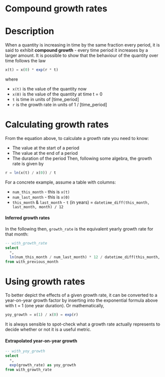 # Compound growth rates


# Description
When a quantity is increasing in time by the same fraction every period, it is said to exhibit **compound growth** - every time period it increases by a larger amount.
It is possible to show that the behaviour of the quantity over time follows the law

```sql
x(t) = x(0) * exp(r * t)
```
where
- `x(t)` is the value of the quantity now
- `x(0)` is the value of the quantity at time t = 0
- `t` is time in units of [time_period]
- `r` is the growth rate in units of 1 / [time_period]


# Calculating growth rates
From the equation above, to calculate a growth rate you need to know:
- The value at the start of a period
- The value at the end of a period
- The duration of the period
Then, following some algebra, the growth rate is given by

```sql
r = ln(x(t) / x(0)) / t
```

For a concrete example, assume a table with columns:
- `num_this_month` - this is `x(t)`
- `num_last_month` - this is `x(0)`
- `this_month` & `last_month` - `t` (in years) = `datetime_diff(this_month, last_month, month) / 12`


#### Inferred growth rates

In the following then, `growth_rate` is the equivalent yearly growth rate for that month:

```sql
-- with_growth_rate
select
  *,
  ln(num_this_month / num_last_month) * 12 / datetime_diff(this_month, last_month, month) growth_rate
from with_previous_month
```


# Using growth rates
To better depict the effects of a given growth rate, it can be converted to a year-on-year growth factor by inserting into the exponential formula above with t = 1 (one year duration).
Or mathematically,

```sql
yoy_growth = x(1) / x(0) = exp(r)
```
It is always sensible to spot-check what a growth rate actually represents to decide whether or not it is a useful metric.

#### Extrapolated year-on-year growth

```sql
-- with_yoy_growth
select
  *,
  exp(growth_rate) as yoy_growth
from with_growth_rate
```